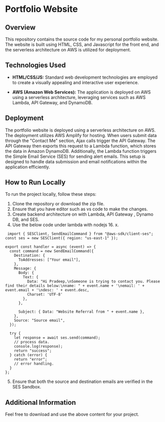 # Portfolio Website

## Overview

This repository contains the source code for my personal portfolio website. The website is built using HTML, CSS, and Javascript for the front end, and the serverless architecture on AWS is utilized for deployment. 

## Technologies Used

- **HTML/CSS/JS:** Standard web development technologies are employed to create a visually appealing and interactive user experience.

- **AWS (Amazon Web Services):** The application is deployed on AWS using a serverless architecture, leveraging services such as AWS Lambda, API Gateway, and DynamoDB.


## Deployment

The portfolio website is deployed using a serverless architecture on AWS. The deployment utilizes AWS Amplify for hosting. When users submit data through the "Contact Me" section, Ajax calls trigger the API Gateway. The API Gateway then exports this request to a Lambda function, which stores the data in Amazon DynamoDB. Additionally, the Lambda function triggers the Simple Email Service (SES) for sending alert emails. This setup is designed to handle data submission and email notifications within the application efficiently.

## How to Run Locally

To run the project locally, follow these steps:
1. Clone the repository or download the zip file.
2. Ensure that you have editor such as vs code to make the changes.
3. Create backend architecture on with Lambda, API Gateway , Dynamo DB, and SES.
4. Use the below code under lambda with nodejs 16. x.
```
 import { SESClient, SendEmailCommand } from "@aws-sdk/client-ses";
const ses = new SESClient({ region: "us-east-1" });

export const handler = async (event) => {
  const command = new SendEmailCommand({
    Destination: {
      ToAddresses: ["Your email"],
    },
    Message: {
      Body: {
        Text: {
          Data: "Hi Pradeep,\nSomeone is trying to contact you. Please find their details below:\nname: " + event.name + '\nemail: ' + event.email + '\ndesc: ' + event.desc,
          Charset: 'UTF-8'
        },
      },

      Subject: { Data: "Website Referral from " + event.name },
    },
    Source: "Source email",
  });

  try {
    let response = await ses.send(command);
    // process data.
    console.log(response);
    return "success";
  } catch (error) {
    return "error";
    // error handling.
  }
};
```

5. Ensure that both the source and destination emails are verified in the SES Sandbox.

## Additional Information

Feel free to download and use the above content for your project. 





